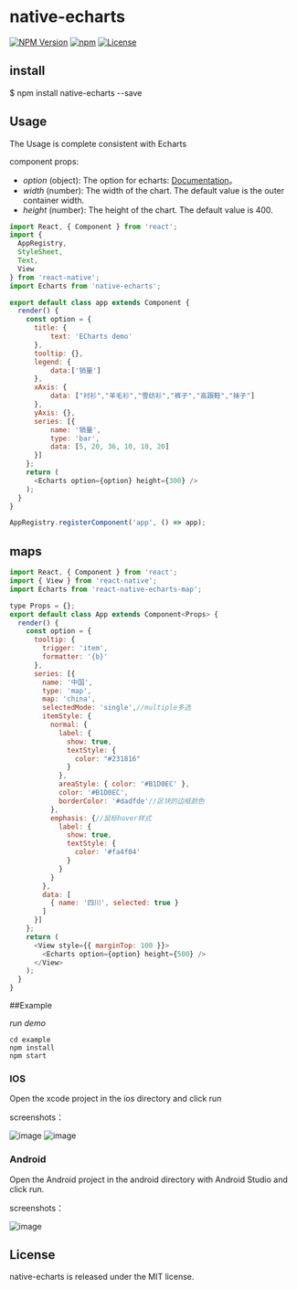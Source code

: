 # native-echarts

[![NPM Version](https://img.shields.io/npm/v/native-echarts.svg?style=flat)](https://www.npmjs.org/package/native-echarts)
  [![npm](https://img.shields.io/npm/dm/native-echarts.svg?style=flat)](https://www.npmjs.org/package/native-echarts)
  [![License](http://img.shields.io/npm/l/native-echarts.svg?style=flat)](https://raw.githubusercontent.com/somonus/react-native-echarts/master/LICENSE.md)
  
## install

$ npm install native-echarts --save

## Usage

The Usage is complete consistent with Echarts

component props:

* *option* (object): The option for echarts: [Documentation](http://echarts.baidu.com/option.html#title)。 
* *width* (number): The width of the chart. The default value is the outer container width. 
* *height* (number): The height of the chart. The default value is 400. 


```js
import React, { Component } from 'react';
import {
  AppRegistry,
  StyleSheet,
  Text,
  View
} from 'react-native';
import Echarts from 'native-echarts';

export default class app extends Component {
  render() {
    const option = {
      title: {
          text: 'ECharts demo'
      },
      tooltip: {},
      legend: {
          data:['销量']
      },
      xAxis: {
          data: ["衬衫","羊毛衫","雪纺衫","裤子","高跟鞋","袜子"]
      },
      yAxis: {},
      series: [{
          name: '销量',
          type: 'bar',
          data: [5, 20, 36, 10, 10, 20]
      }]
    };
    return (
      <Echarts option={option} height={300} />
    );
  }
}

AppRegistry.registerComponent('app', () => app);

```

## maps


```js
import React, { Component } from 'react';
import { View } from 'react-native';
import Echarts from 'react-native-echarts-map';

type Props = {};
export default class App extends Component<Props> {
  render() {
    const option = {
      tooltip: {
        trigger: 'item',
        formatter: '{b}'
      },
      series: [{
        name: '中国',
        type: 'map',
        map: 'china',
        selectedMode: 'single',//multiple多选
        itemStyle: {
          normal: {
            label: {
              show: true,
              textStyle: {
                color: "#231816"
              }
            },
            areaStyle: { color: '#B1D0EC' },
            color: '#B1D0EC',
            borderColor: '#dadfde'//区块的边框颜色
          },
          emphasis: {//鼠标hover样式
            label: {
              show: true,
              textStyle: {
                color: '#fa4f04'
              }
            }
          }
        },
        data: [
          { name: '四川', selected: true }
        ]
      }]
    };
    return (
      <View style={{ marginTop: 100 }}>
        <Echarts option={option} height={500} />
      </View>
    );
  }
}

```


##Example

*run demo*

```
cd example
npm install
npm start
```

### IOS

Open the xcode project in the ios directory and click run

screenshots：

![image](https://github.com/somonus/react-native-echarts/blob/master/example/demoIOS.png)
![image](https://user-images.githubusercontent.com/32892347/48114964-13d06480-e29c-11e8-879f-57c2a820f539.png)

### Android

Open the Android project in the android directory with Android Studio and click run.

screenshots：

![image](https://github.com/somonus/react-native-echarts/blob/master/example/demoAndroid.png)

## License

native-echarts is released under the MIT license.

